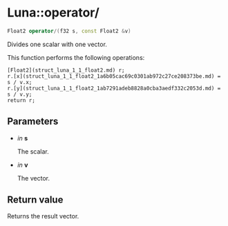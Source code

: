 # Luna::operator/

```c++
Float2 operator/(f32 s, const Float2 &v)
```

Divides one scalar with one vector. 

This function performs the following operations: 
```
[Float2](struct_luna_1_1_float2.md) r;
r.[x](struct_luna_1_1_float2_1a6b05cac69c0301ab972c27ce208373be.md) = s / v.x;
r.[y](struct_luna_1_1_float2_1ab7291adeb8828a0cba3aedf332c2053d.md) = s / v.y;
return r;
```


## Parameters
* *in* **s**

    The scalar. 

* *in* **v**

    The vector. 

## Return value
Returns the result vector. 

